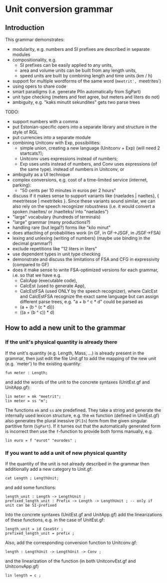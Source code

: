 Unit conversion grammar
=======================

Introduction
------------

This grammar demonstrates:

  * modularity, e.g. numbers and SI prefixes are described in separate modules
  * compositionality, e.g.
    * SI prefixes can be easily applied to any units,
    * area and volume units can be built from any length units,
    * speed units are built by combining length and time units (km / h)
  * support for multiple wordforms of the same word (`meetrit', `meetrites')
  * using opers to share code
  * smart paradigms (i.e. generate PlIn automatically from SgPart)
  * unit type checking (meters and feet agree, but meters and liters do not)
  * ambiguity, e.g. "kaks minutit sekundites" gets two parse trees

TODO:

  * support numbers with a comma
  * put Estonian-specific opers into a separate library and structure in the style of RGL
  * put currencies into a separate module
  * combining Unitconv with Exp, possibilities:
    * simple union, creating a new language (Unitconv + Exp) (will need 2 startcats?);
    * Unitconv uses expressions instead of numbers;
    * Exp uses units instead of numbers, and Conv uses expressions (of the same type).
    instead of numbers in Unitconv, or
  * ambiguity as a UI technique
  * complex conversions, e.g. cost of a time-limited service (internet, parking):
    * "50 cents per 10 minutes in euros per 2 hours"
  * discuss if it makes sense to support variants like {naelades | naeltes},
    { meetritesse | meetriteks }. Since these variants sound similar, we can also
    rely on the speech recognizer robustness (i.e. it would convert a spoken
    /naeltes/ or /naelteks/ into "naelades")
  * "large" vocabulary (hundreds of terminals)
  * "large" grammar (many productions?)
  * handling rare (but legal?) forms like "kilo minut"
  * does attaching of probabilities work (in GF, in GF->JSGF, in JSGF->FSA)
  * lexing and unlexing (writing of numbers) (maybe use binding in the decimal grammar?)
  * exclude repetitions like "12 liters in liters"
  * use dependent types in unit type checking
  * demonstrate and discuss the limitations of FSA and CFG in expressivity (compared to GF)
  * does it make sense to write FSA-optimized versions for each grammar, i.e. so that we have e.g.
    * CalcApp (executable code),
    * CalcEst (used to generate App),
    * CalcEstFSA (used ONLY by the speech recognizer),
    where CalcEst and CalcEstFSA recognize the exact same language but can assign different parse
    trees, e.g. "a + b ^ c * d" could be parsed as
    * (a + (b ^ (c * d)))
    * ((a + (b ^ c)) * d)


How to add a new unit to the grammar
------------------------------------

### If the unit's physical quantity is already there

If the unit's quantity (e.g. Length, Mass, ...) is already present in the grammar,
then just edit the file Unit.gf to add the mapping of the new unit (e.g. `meter')
to the existing quantity:

    fun meter : Length;

and add the words of the unit to the concrete syntaxes (UnitEst.gf and UnitApp.gf):

    lin meter = mk "meetrit";
    lin meter = ss "m";

The functions `mk` and `ss` are predefined. They take a string and generate the internally
used lexicon structure, e.g. the `mk` function (defined in UnitEst.gf) also generates
the plural inessive (`PlIn`) form from the given singular partitive form (`SgPart`).
If it turnes out that the automatically generated form is incorrect then use
the `f`-function to provide both forms manually, e.g.

    lin euro = f "eurot" "eurodes" ;


### If you want to add a unit of new physical quantity

If the quantity of the unit is not already described in the grammar then
additionally add a new category to Unit.gf:

    cat Length ; LengthUnit;

and add some functions:

    length_unit : Length -> LengthUnit ;
    prefixed_length_unit : Prefix -> Length -> LengthUnit ; -- only if unit can be SI-prefixed

Into the concrete syntaxes (UnitEst.gf and UnitApp.gf) add the linearizations
of these functions, e.g. in the case of UnitEst.gf:

    length_unit = id CaseStr ;
    prefixed_length_unit = prefix ;

Also, add the corresponding conversion function to Unitconv.gf:

    length : LengthUnit -> LengthUnit -> Conv ;

and the linearization of the function (in both UnitconvEst.gf and UnitconvApp.gf)

    lin length = c ;
